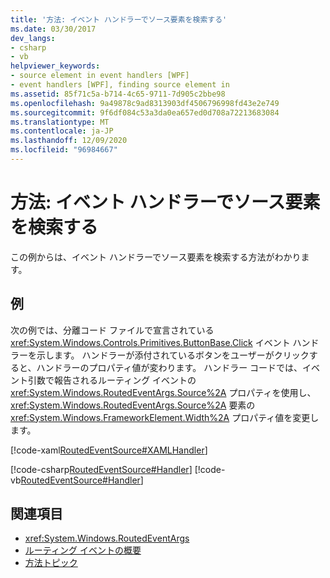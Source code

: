 ```yaml
---
title: '方法: イベント ハンドラーでソース要素を検索する'
ms.date: 03/30/2017
dev_langs:
- csharp
- vb
helpviewer_keywords:
- source element in event handlers [WPF]
- event handlers [WPF], finding source element in
ms.assetid: 85f71c5a-b714-4c65-9711-7d905c2bbe98
ms.openlocfilehash: 9a49878c9ad8313903df4506796998fd43e2e749
ms.sourcegitcommit: 9f6df084c53a3da0ea657ed0d708a72213683084
ms.translationtype: MT
ms.contentlocale: ja-JP
ms.lasthandoff: 12/09/2020
ms.locfileid: "96984667"
---
```

# <a name="how-to-find-the-source-element-in-an-event-handler"></a>方法: イベント ハンドラーでソース要素を検索する
この例からは、イベント ハンドラーでソース要素を検索する方法がわかります。  
  
## <a name="example"></a>例  
 次の例では、分離コード ファイルで宣言されている <xref:System.Windows.Controls.Primitives.ButtonBase.Click> イベント ハンドラーを示します。 ハンドラーが添付されているボタンをユーザーがクリックすると、ハンドラーのプロパティ値が変わります。 ハンドラー コードでは、イベント引数で報告されるルーティング イベントの <xref:System.Windows.RoutedEventArgs.Source%2A> プロパティを使用し、<xref:System.Windows.RoutedEventArgs.Source%2A> 要素の <xref:System.Windows.FrameworkElement.Width%2A> プロパティ値を変更します。  
  
 [!code-xaml[RoutedEventSource#XAMLHandler](~/samples/snippets/csharp/VS_Snippets_Wpf/RoutedEventSource/CSharp/default.xaml#xamlhandler)]  
  
 [!code-csharp[RoutedEventSource#Handler](~/samples/snippets/csharp/VS_Snippets_Wpf/RoutedEventSource/CSharp/default.xaml.cs#handler)]
 [!code-vb[RoutedEventSource#Handler](~/samples/snippets/visualbasic/VS_Snippets_Wpf/RoutedEventSource/VisualBasic/default.xaml.vb#handler)]  
  
## <a name="see-also"></a>関連項目

- <xref:System.Windows.RoutedEventArgs>
- [ルーティング イベントの概要](routed-events-overview.md)
- [方法トピック](events-how-to-topics.md)
